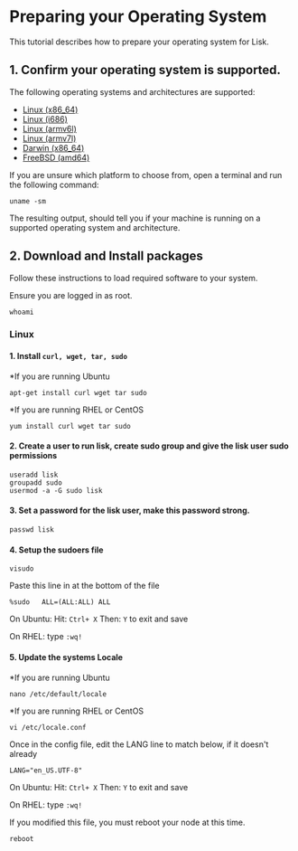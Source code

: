 
# Preparing your Operating System

This tutorial describes how to prepare your operating system for Lisk.

## 1. Confirm your operating system is supported.

The following operating systems and architectures are supported:

- [Linux (x86_64)](#linux-x86_64-)
- [Linux (i686)](#linux-i686-)
- [Linux (armv6l)](#linux-armv6l-)
- [Linux (armv7l)](#linux-armv7l-)
- [Darwin (x86_64)](#darwin-x86_64-)
- [FreeBSD (amd64)](#freebsd-amd64-)

If you are unsure which platform to choose from, open a terminal and run the following command:

```text
uname -sm
```

The resulting output, should tell you if your machine is running on a supported operating system and architecture.

## 2. Download and Install packages

Follow these instructions to load required software to your system.

Ensure you are logged in as root.

```text
whoami
```


### Linux

#### 1. Install `curl, wget, tar, sudo`

*If you are running Ubuntu
  
  ```text
  apt-get install curl wget tar sudo
  ```
  
*If you are running RHEL or CentOS

  ```text
  yum install curl wget tar sudo
  ```

#### 2. Create a user to run lisk, create sudo group and give the lisk user sudo permissions

  ```text
  useradd lisk
  groupadd sudo
  usermod -a -G sudo lisk
  ```

#### 3. Set a password for the lisk user, make this password strong.

  ```text
  passwd lisk
  ```

#### 4. Setup the sudoers file

  ```text
  visudo
  ```
  
  Paste this line in at the bottom of the file
  ```text
  %sudo   ALL=(ALL:ALL) ALL
  ```
  
On Ubuntu:  Hit: `Ctrl+ X` Then: `Y` to exit and save

On RHEL: type `:wq!`

#### 5. Update the systems Locale

*If you are running Ubuntu

  ```text
  nano /etc/default/locale
  ```

*If you are running RHEL or CentOS

  ```text
  vi /etc/locale.conf
  ```

Once in the config file, edit the LANG line to match below, if it doesn't already

  ```text
  LANG="en_US.UTF-8"
  ```
  
On Ubuntu:  Hit: `Ctrl+ X` Then: `Y` to exit and save

On RHEL: type `:wq!`

If you modified this file, you must reboot your node at this time.

```text
reboot
```
